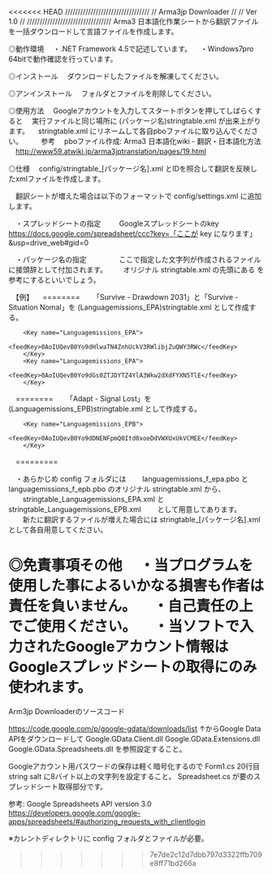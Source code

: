 <<<<<<< HEAD
/////////////////////////////////
//    Arma3jp Downloader   //
//    Ver 1.0                         //
/////////////////////////////////
Arma3 日本語化作業シートから翻訳ファイルを一括ダウンロードして言語ファイルを作成します。

◎動作環境
　・.NET Framework 4.5で記述しています。
　・Windows7pro 64bitで動作確認を行っています。

◎インストール
　ダウンロードしたファイルを解凍してください。

◎アンインストール
　フォルダとファイルを削除してください。

◎使用方法
　Googleアカウントを入力してスタートボタンを押してしばらくすると
　実行ファイルと同じ場所に (パッケージ名)stringtable.xml が出来上がります。
　stringtable.xml にリネームして各自pboファイルに取り込んでください。
　
　参考
　pboファイル作成: Arma3 日本語化wiki - 翻訳・日本語化方法
　http://www59.atwiki.jp/arma3jptranslation/pages/19.html

◎仕様
　config/stringtable_[パッケージ名].xml とIDを照合して翻訳を反映したxmlファイルを作成します。

　翻訳シートが増えた場合は以下のフォーマットで config/settings.xml に追加します。

　・スプレッドシートの指定
　　<feedKey> Googleスプレッドシートのkey </feedKey>
　　https://docs.google.com/spreadsheet/ccc?key=「ここが key になります」&usp=drive_web#gid=0

　・パッケージ名の指定
　　<Key name=" パッケージ名 ">
　　ここで指定した文字列が作成されるファイルに接頭辞として付加されます。
　　オリジナル stringtable.xml の先頭にある <Package name=""> を参考にするといいでしょう。

　【例】
　========
　　「Survive - Drawdown 2031」と「Survive - Situation Nomal」を (Languagemissions_EPA)stringtable.xml として作成する。

	    <Key name="Languagemissions_EPA">
	          <feedKey>0AoIUQevB0Yo9dHlwaTN4ZnhUckV3RWlibjZuQWY3RWc</feedKey>
	    </Key>
	    <Key name="Languagemissions_EPA">
	          <feedKey>0AoIUQevB0Yo9dGs0ZTJDYTZ4YlA3Wkw2dXdFYXN5TlE</feedKey>
	    </Key>
　========
　　「Adapt - Signal Lost」を (Languagemissions_EPB)stringtable.xml として作成する。

	    <Key name="Languagemissions_EPB">
	          <feedKey>0AoIUQevB0Yo9dDNENFpmQ0Itd0xoeDdVWXUxUkVCMEE</feedKey>
	    </Key>
　=========

　・あらかじめ config フォルダには
　　languagemissions_f_epa.pbo と languagemissions_f_epb.pbo のオリジナル stringtable.xml から、
　　stringtable_Languagemissions_EPA.xml と stringtable_Languagemissions_EPB.xml
　　として用意してあります。
　　新たに翻訳するファイルが増えた場合には stringtable_[パッケージ名].xml として各自用意してください。

◎免責事項その他
　・当プログラムを使用した事によるいかなる損害も作者は責任を負いません。
　・自己責任の上でご使用ください。
　・当ソフトで入力されたGoogleアカウント情報はGoogleスプレッドシートの取得にのみ使われます。
=======
Arm3jp Downloaderのソースコード

https://code.google.com/p/google-gdata/downloads/list
↑からGoogle Data APIをダウンロードして
Google.GData.Client.dll
Google.GData.Extensions.dll
Google.GData.Spreadsheets.dll
を参照設定すること。

Googleアカウント用パスワードの保存は軽く暗号化するので
Form1.cs 20行目 string salt に8バイト以上の文字列を設定すること。
Spreadsheet.cs が要のスプレッドシート取得部分です。

参考: Google Spreadsheets API version 3.0
https://developers.google.com/google-apps/spreadsheets/#authorizing_requests_with_clientlogin

※カレントディレクトリに config フォルダとファイルが必要。
>>>>>>> 7e7de2c12d7dbb797d3322ffb709e8ff71bd266a
